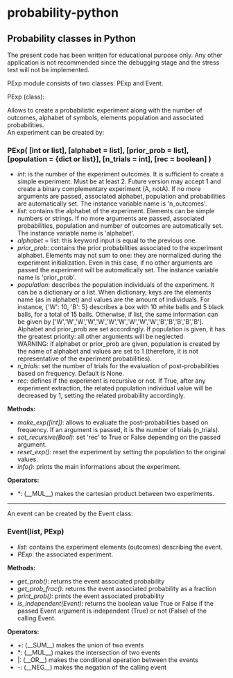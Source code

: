 # probability-python

## Probability classes in Python

The present code has been written for educational purpose only. Any other application is not recommended since the debugging stage and the stress test will not be implemented.  
  
  
PExp module consists of two classes: PExp and Event.  
  
  
PExp (class):


Allows to create a probabilistic experiment along with the number of outcomes, alphabet of symbols, elements population and associated probabilities.  
An experiment can be created by:  


### PExp( [int or list], [alphabet = list], [prior_prob = list], [population = {dict or list}], [n_trials = int], [rec = boolean] )  
- _int_: is the number of the experiment outcomes.  It is sufficient to create a simple experiment. Must be at least 2. Future version may accept 1 and create a binary complementary experiment (A, notA). If no more arguments are passed, associated alphabet, population and probabilities are automatically set. The instance variable name is 'n_outcomes'.  
- _list_: contains the alphabet of the experiment.  Elements can be simple numbers or strings. If no more arguments are passed, associated probabilities, population and number of outcomes are automatically set. The instance variable name is 'alphabet'.  
- _alphabet_ = list: this keyword input is equal to the previous one.
- _prior_prob_: contains the prior probabilities associated to the experiment alphabet.  Elements may not sum to one: they are normalized during the experiment initialization. Even in this case, if no other arguments are passed the experiment will be automatically set. The instance variable name is 'prior_prob'.  
- _population_: describes the population individuals of the experiment.  It can be a dictionary or a list. When dictionary, keys are the elements name (as in alphabet) and values are the amount of individuals. For instance, {'W': 10, 'B': 5} describes a box with 10 white balls and 5 black balls, for a total of 15 balls. Otherwise, if list, the same information can be given by ['W','W','W','W','W','W','W','W','W','W','B','B','B','B','B']. Alphabet and prior_prob are set accordingly. If population is given, it has the greatest priority: all other arguments will be neglected.  
WARNING: if alphabet or prior_prob are given, population is created by the name of alphabet and values are set to 1 (therefore, it is not representative of the experiment probabilities).  
- _n_trials_: set the number of trials for the evaluation of post-probabilities based on frequency. Default is None.  
- _rec_: defines if the experiment is recursive or not. If True, after any experiment extraction, the related population individual value will be decreased by 1, setting the related probability accordingly.  


**Methods:**   
- _make_exp([int])_: allows to evaluate the post-probabilities based on frequency. If an argument is passed, it is the number of trials (n_trials).  
- _set_recursive(Bool)_: set 'rec' to True or False depending on the passed argument.  
- _reset_exp()_: reset the experiment by setting the population to the original values.   
- _info()_: prints the main informations about the experiment.  
  
**Operators:**  
- \*: (\_\_MUL\_\_) makes the cartesian product between two experiments.  

  
<hr>
  
  
An event can be created by the Event class:  
  
### Event(list, PExp)  
- _list_: contains the experiment elements (outcomes) describing the event.  
- _PExp_: the associated experiment.  
  
  
**Methods:**  
- _get_prob()_: returns the event associated probability  
- _get_prob_frac()_: returns the event associated probability as a fraction  
- _print_prob()_: prints the event associated probability  
- _is_independent(Event)_: returns the boolean value True or False if the passed Event argument is independent (True) or not (False) of the calling Event.  

**Operators:**  
- +: (\_\_SUM\_\_) makes the union of two events  
- \*: (\_\_MUL\_\_) makes the intersection of two events  
- |: (\_\_OR\_\_) makes the conditional operation between the events  
- \-: (\_\_NEG\_\_) makes the negation of the calling event  
  
  
  

